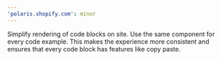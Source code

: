 ```yaml
---
'polaris.shopify.com': minor
---
```


Simplify rendering of code blocks on site. Use the same component for every code example. This makes the experience more consistent and ensures that every code block has features like copy paste.
